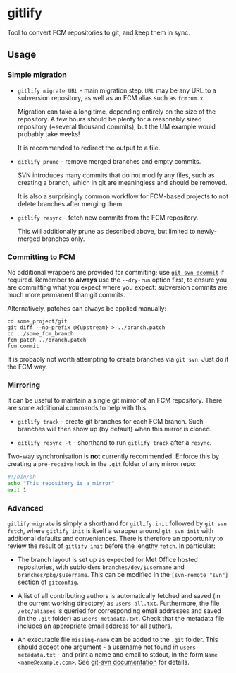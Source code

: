 # gitlify

Tool to convert FCM repositories to git, and keep them in sync.

## Usage

### Simple migration

- `gitlify migrate URL` - main migration step. `URL` may be any URL to a
  subversion repository, as well as an FCM alias such as `fcm:um.x`.

  Migration can take a long time, depending entirely on the size of the
  repository.  A few hours should be plenty for a reasonably sized repository
  (~several thousand commits), but the UM example would probably take weeks!

  It is recommended to redirect the output to a file.

- `gitlify prune` - remove merged branches and empty commits.

  SVN introduces many commits that do not modify any files, such as creating a
  branch, which in git are meaningless and should be removed.

  It is also a surprisingly common workflow for FCM-based projects to not
  delete branches after merging them.

- `gitlify resync` - fetch new commits from the FCM repository.

  This will additionally prune as described above, but limited to newly-merged
  branches only.

### Committing to FCM

No additional wrappers are provided for commiting; use
[`git svn dcommit`](https://git-scm.com/docs/git-svn#Documentation/git-svn.txt-emdcommitem)
if required. Remember to **always** use the `--dry-run` option first, to ensure
you are committing what you expect where you expect: subversion commits are
much more permanent than git commits.

Alternatively, patches can always be applied manually:
```
cd some_project/git
git diff --no-prefix @{upstream} > ../branch.patch
cd ../some_fcm_branch
fcm patch ../branch.patch
fcm commit
```

It is probably not worth attempting to create branches via `git svn`. Just do
it the FCM way.

### Mirroring

It can be useful to maintain a single git mirror of an FCM repository. There
are some additional commands to help with this:

- `gitlify track` - create git branches for each FCM branch. Such branches will
  then show up (by default) when this mirror is cloned.

- `gitlify resync -t` - shorthand to run `gitlify track` after a `resync`.

Two-way synchronisation is **not** currently recommended. Enforce this by
creating a `pre-receive` hook in the `.git` folder of any mirror repo:
```sh
#!/bin/sh
echo "This repository is a mirror"
exit 1
```

### Advanced

`gitlify migrate` is simply a shorthand for `gitlify init` followed by
`git svn fetch`, where `gitlify init` is itself a wrapper around `git svn init`
with additional defaults and conveniences. There is therefore an opportunity to
review the result of `gitlify init` before the lengthy `fetch`. In particular:

- The branch layout is set up as expected for Met Office hosted repositories,
  with subfolders `branches/dev/$username` and `branches/pkg/$username`. This
  can be modified in the `[svn-remote "svn"]` section of `gitconfig`.

- A list of all contributing authors is automatically fetched and saved (in
  the current working directory) as `users-all.txt`. Furthermore, the file
  `/etc/aliases` is queried for corresponding email addresses and saved (in
  the `.git` folder) as `users-metadata.txt`. Check that the metadata file
  includes an appropriate email address for all authors.

- An executable file `missing-name` can be added to the `.git` folder. This
  should accept one argument - a username not found in `users-metadata.txt` -
  and print a name and email to stdout, in the form `Name <name@example.com>`.
  See [git-svn documentation](https://git-scm.com/docs/git-svn#Documentation/git-svn.txt---authors-progltfilenamegt)
  for details.
